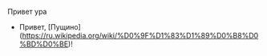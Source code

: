 Привет
ура
* Привет, [Пущино] (https://ru.wikipedia.org/wiki/%D0%9F%D1%83%D1%89%D0%B8%D0%BD%D0%BE)!
